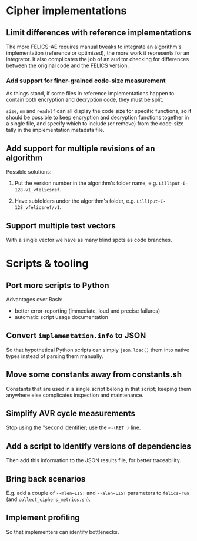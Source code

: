 # Cipher implementations

## Limit differences with reference implementations

The more FELICS-AE requires manual tweaks to integrate an algorithm's
implementation (reference or optimized), the more work it represents
for an integrator. It also complicates the job of an auditor checking
for differences between the original code and the FELICS version.

### Add support for finer-grained code-size measurement

As things stand, if some files in reference implementations happen to
contain both encryption and decryption code, they must be split.

`size`, `nm` and `readelf` can all display the code size for specific
functions, so it should be possible to keep encryption and decryption
functions together in a single file, and specify which to include (or
remove) from the code-size tally in the implementation metadata file.

## Add support for multiple revisions of an algorithm

Possible solutions:

1. Put the version number in the algorithm's folder name,
   e.g. `Lilliput-I-128-v1_vfelicsref`.

2. Have subfolders under the algorithm's folder,
   e.g. `Lilliput-I-128_vfelicsref/v1`.

## Support multiple test vectors

With a single vector we have as many blind spots as code branches.

# Scripts & tooling

## Port more scripts to Python

Advantages over Bash:

- better error-reporting (immediate, loud and precise failures)
- automatic script usage documentation

## Convert `implementation.info` to JSON

So that hypothetical Python scripts can simply `json.load()` them into
native types instead of parsing them manually.

## Move some constants away from constants.sh

Constants that are used in a single script belong in that script;
keeping them anywhere else complicates inspection and maintenance.

## Simplify AVR cycle measurements

Stop using the "second identifier; use the `<-(RET )` line.

## Add a script to identify versions of dependencies

Then add this information to the JSON results file, for better
traceability.

## Bring back scenarios

E.g. add a couple of `--mlen=LIST` and `--alen=LIST` parameters to
`felics-run` (and `collect_ciphers_metrics.sh`).

## Implement profiling

So that implementers can identify bottlenecks.
